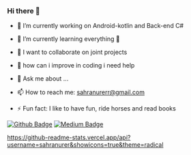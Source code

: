 ### Hi there 👋



- 🔭 I’m currently working on Android-kotlin and Back-end C#
- 🌱 I’m currently learning everything 🤣
- 👯 I want to collaborate on joint projects
- 🤔 how can i improve in coding i need help

- 💬 Ask me about ...
- 📫 How to reach me: sahranurerr@gmail.com

- ⚡ Fun fact: I like to have fun, ride horses and read books

[![Github Badge](https://img.shields.io/badge/-Github-000?style=quare&labelColor=000&logo=Github&logoColor=white&link=link)](https://github.com/sahranurer/) 
[![Medium Badge](https://img.shields.io/badge/-Medium-757575?style=flat-quare&labelColor=757575&logo=Medium&logoColor=white&link=link)](https://medium.com/@sahranurerr) 

https://github-readme-stats.vercel.app/api?username=sahranurer&showicons=true&theme=radical





     
